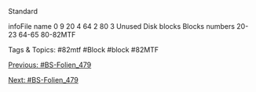 Standard
infoFile name 
0 9 20 4 64 2 80 3  Unused
Disk blocks
Blocks numbers 20-23 64-65 80-82MTF

   Tags & Topics:
   #82mtf
   #Block
   #block
   #82MTF

[Previous: #BS-Folien_479](BS-Folien_479.md)

[Next: #BS-Folien_479](BS-Folien_479.md)